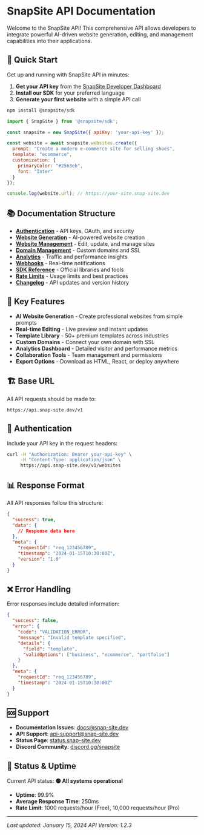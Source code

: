 # SnapSite API Documentation

Welcome to the SnapSite API! This comprehensive API allows developers to integrate powerful AI-driven website generation, editing, and management capabilities into their applications.

## 🚀 Quick Start

Get up and running with SnapSite API in minutes:

1. **Get your API key** from the [SnapSite Developer Dashboard](https://app.snap-site.dev/developers)
2. **Install our SDK** for your preferred language
3. **Generate your first website** with a simple API call

```bash
npm install @snapsite/sdk
```

```javascript
import { SnapSite } from '@snapsite/sdk';

const snapsite = new SnapSite({ apiKey: 'your-api-key' });

const website = await snapsite.websites.create({
  prompt: "Create a modern e-commerce site for selling shoes",
  template: "ecommerce",
  customization: {
    primaryColor: "#2563eb",
    font: "Inter"
  }
});

console.log(website.url); // https://your-site.snap-site.dev
```

## 📚 Documentation Structure

- **[Authentication](./authentication.md)** - API keys, OAuth, and security
- **[Website Generation](./website-generation.md)** - AI-powered website creation
- **[Website Management](./website-management.md)** - Edit, update, and manage sites
- **[Domain Management](./domain-management.md)** - Custom domains and SSL
- **[Analytics](./analytics.md)** - Traffic and performance insights
- **[Webhooks](./webhooks.md)** - Real-time notifications
- **[SDK Reference](./sdk-reference.md)** - Official libraries and tools
- **[Rate Limits](./rate-limits.md)** - Usage limits and best practices
- **[Changelog](./changelog.md)** - API updates and version history

## 🌟 Key Features

- **AI Website Generation** - Create professional websites from simple prompts
- **Real-time Editing** - Live preview and instant updates
- **Template Library** - 50+ premium templates across industries
- **Custom Domains** - Connect your own domain with SSL
- **Analytics Dashboard** - Detailed visitor and performance metrics
- **Collaboration Tools** - Team management and permissions
- **Export Options** - Download as HTML, React, or deploy anywhere

## 🏗️ Base URL

All API requests should be made to:

```
https://api.snap-site.dev/v1
```

## 🔐 Authentication

Include your API key in the request headers:

```bash
curl -H "Authorization: Bearer your-api-key" \
     -H "Content-Type: application/json" \
     https://api.snap-site.dev/v1/websites
```

## 📊 Response Format

All API responses follow this structure:

```json
{
  "success": true,
  "data": {
    // Response data here
  },
  "meta": {
    "requestId": "req_123456789",
    "timestamp": "2024-01-15T10:30:00Z",
    "version": "1.0"
  }
}
```

## ❌ Error Handling

Error responses include detailed information:

```json
{
  "success": false,
  "error": {
    "code": "VALIDATION_ERROR",
    "message": "Invalid template specified",
    "details": {
      "field": "template",
      "validOptions": ["business", "ecommerce", "portfolio"]
    }
  },
  "meta": {
    "requestId": "req_123456789",
    "timestamp": "2024-01-15T10:30:00Z"
  }
}
```

## 🆘 Support

- **Documentation Issues**: [docs@snap-site.dev](mailto:docs@snap-site.dev)
- **API Support**: [api-support@snap-site.dev](mailto:api-support@snap-site.dev)
- **Status Page**: [status.snap-site.dev](https://status.snap-site.dev)
- **Discord Community**: [discord.gg/snapsite](https://discord.gg/snapsite)

## 🔄 Status & Uptime

Current API status: **🟢 All systems operational**

- **Uptime**: 99.9%
- **Average Response Time**: 250ms
- **Rate Limit**: 1000 requests/hour (Free), 10,000 requests/hour (Pro)

---

*Last updated: January 15, 2024*
*API Version: 1.2.3*